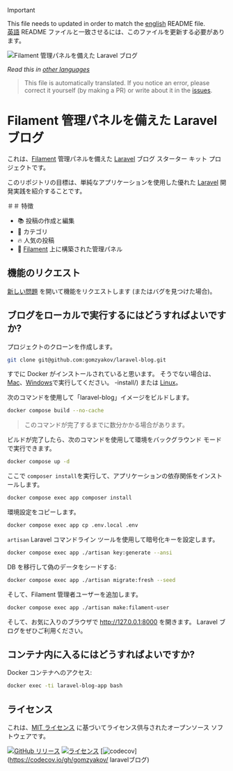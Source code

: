 >[!IMPORTANT]
>This file needs to updated in order to match the [english](/README.md) README file.  
>[英語](/README.md) README ファイルと一致させるには、このファイルを更新する必要があります。

![Filament 管理パネルを備えた Laravel ブログ](../docs/social-preview-en.png)

_Read this in [other languages](./Translations.md)_

>This file is automatically translated. If you notice an error, please correct it yourself (by making a PR) or write about it in the [issues](https://github.com/gomzyakov/laravel-blog/issues).

# Filament 管理パネルを備えた Laravel ブログ

これは、[Filament](https://filamentphp.com) 管理パネルを備えた [Laravel](https://laravel.com) ブログ スターター キット プロジェクトです。

このリポジトリの目標は、単純なアプリケーションを使用した優れた [Laravel](https://laravel.com) 開発実践を紹介することです。

＃＃ 特徴

- 📚 投稿の作成と編集
- 🥑 カテゴリ
- 🔥 人気の投稿
- 🎉 [Filament](https://filamentphp.com) 上に構築された管理パネル

## 機能のリクエスト

[新しい問題](https://github.com/gomzyakov/laravel-blog/issues/new) を開いて機能をリクエストします (またはバグを見つけた場合)。

## ブログをローカルで実行するにはどうすればよいですか?

プロジェクトのクローンを作成します。

```bash
git clone git@github.com:gomzyakov/laravel-blog.git
```

すでに Docker がインストールされていると思います。 そうでない場合は、[Mac](https://docs.docker.com/desktop/install/mac-install/)、[Windows](https://docs.docker.com/desktop/install/windows)で実行してください。 -install/) または [Linux](https://docs.docker.com/desktop/install/linux-install/)。

次のコマンドを使用して「laravel-blog」イメージをビルドします。

```bash
docker compose build --no-cache
```

>このコマンドが完了するまでに数分かかる場合があります。

ビルドが完了したら、次のコマンドを使用して環境をバックグラウンド モードで実行できます。

```bash
docker compose up -d
```

ここで `composer install`を実行して、アプリケーションの依存関係をインストールします。

```bash
docker compose exec app composer install
```

環境設定をコピーします。

```bash
docker compose exec app cp .env.local .env
```

`artisan` Laravel コマンドライン ツールを使用して暗号化キーを設定します。

```bash
docker compose exec app ./artisan key:generate --ansi
```

DB を移行して偽のデータをシードする:

```bash
docker compose exec app ./artisan migrate:fresh --seed
```


そして、Filament 管理者ユーザーを追加します。

```bash
docker compose exec app ./artisan make:filament-user
```

そして、お気に入りのブラウザで http://127.0.0.1:8000 を開きます。 Laravel ブログをぜひご利用ください。

## コンテナ内に入るにはどうすればよいですか?

Docker コンテナへのアクセス:

```bash
docker exec -ti laravel-blog-app bash
```

## ライセンス

これは、[MIT ライセンス](https://github.com/gomzyakov/php-code-style/blob/main/LICENSE) に基づいてライセンス供与されたオープンソース ソフトウェアです。


[![GitHub リリース](https://img.shields.io/github/release/gomzyakov/laravel-blog.svg)](https://github.com/gomzyakov/laravel-blog/releases/latest)
[![ライセンス](https://img.shields.io/badge/License-MIT-green.svg)](https://github.com/gomzyakov/laravel-blog/blob/development/LICENSE)
[![codecov](https://codecov.io/gh/gomzyakov/laravel-blog/branch/main/graph/badge.svg?token=4CYTVMVUYV)](https://codecov.io/gh/gomzyakov/ laravelブログ)
